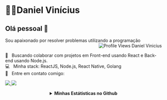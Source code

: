 # 👨‍💻Daniel Vinícius

## Olá pessoal 👋

Sou apaixonado por resolver problemas utilizando a programação
<img align="right" alt="Profile Views Daniel Vinicius" src="https://komarev.com/ghpvc/?username=Daniel-Vinicius&color=e05d44" />
 
 <br/> :purple_heart: &nbsp; Buscando colaborar com projetos em Front-end usando React e Back-end usando Node.js.
 <br/> :computer: &nbsp; Minha stack: ReactJS, Node.js, React Native, Golang
 <br/> :email: &nbsp; Entre em contato comigo:


<p align="left">
  <a href="mailto:dev.dan.programador@gmail.com" alt="Gmail">
  <img src="https://img.shields.io/badge/-Daniel%20V%C3%ADn%C3%ADcius-red?style=flat-square&logo=Gmail&logoColor=white&link=mailto:dev.dan.programador@gmail.com" />
 </a>

  <a href="https://www.linkedin.com/in/daniel-vinicius-viana/" alt="Linkedin">
  <img src="https://img.shields.io/badge/-Daniel%20V%C3%ADn%C3%ADcius-blue?style=flat-square&logo=Linkedin&logoColor=white&link=https://www.linkedin.com/daniel-vinicius-viana" />
 </a>
</p>  


 <details align='center'>
 <summary>
  <strong>Minhas Estátisticas no Github</strong>
 </summary>

---

<div style="display:flex; flex-direction: row; align-items: center; justify-content: space-around">
 
<img width="55%" align="left" alt="Github Stats Daniel Vinícius" src="https://github-readme-stats.vercel.app/api?username=Daniel-Vinicius&show_icons=true&theme=dracula&count_private=true"/>
 
 
<img width="40%" height="200px" align="right" alt="Most used languages by Daniel Vinícius in Github" src="https://github-readme-stats.vercel.app/api/top-langs/?username=Daniel-Vinicius&count_private=true&langs_count=4&layout=compact&theme=dracula&hide=objective-c,java,scss" />
 
</div>

</details>
